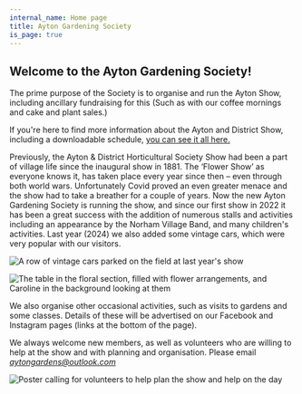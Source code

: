 ```yaml
---
internal_name: Home page
title: Ayton Gardening Society
is_page: true
---
```


## Welcome to the Ayton Gardening Society!

The prime purpose of the Society is to organise and run the Ayton Show, including ancillary fundraising for this (Such as with our coffee mornings and cake and plant sales.)

If you're here to find more information about the Ayton and District Show, including a downloadable schedule, [you can see it all here.](/ayton-show-2025/)

Previously, the Ayton & District Horticultural Society Show had been a part of village life since the inaugural show in 1881. The ‘Flower Show’ as everyone knows it, has taken place every year since then – even through both world wars. Unfortunately Covid proved an even greater menace and the show had to take a breather for a couple of years. Now the new Ayton Gardening Society is running the show, and since our first show in 2022 it has been a great success with the addition of numerous stalls and activities including an appearance by the Norham Village Band, and many children's activities. Last year (2024) we also added some vintage cars, which were very popular with our visitors.

![A row of vintage cars parked on the field at last year's show](/assets/pxl_20240907_115331539.jpg)

![The table in the floral section, filled with flower arrangements, and Caroline in the background looking at them](/assets/20220903_100714_optimized.jpg)

We also organise other occasional activities, such as visits to gardens and some classes. Details of these will be advertised on our Facebook and Instagram pages (links at the bottom of the page).

We always welcome new members, as well as volunteers who are willing to help at the show and with planning and organisation. Please email *aytongardens@outlook.com*

![Poster calling for volunteers to help plan the show and help on the day](/assets/volunteer-poster-a4-screen.jpeg)
